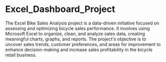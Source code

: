 # Excel_Dashboard_Project
The Excel Bike Sales Analysis project is a data-driven initiative focused on assessing and optimizing bicycle sales performance. It involves using Microsoft Excel to organize, clean, and analyze sales data, creating meaningful charts, graphs, and reports. The project's objective is to uncover sales trends, customer preferences, and areas for improvement to enhance decision-making and increase sales profitability in the bicycle retail business.





